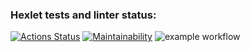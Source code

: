 ### Hexlet tests and linter status:
[![Actions Status](https://github.com/meshura/python-project-lvl1/workflows/hexlet-check/badge.svg)](https://github.com/meshura/python-project-lvl1/actions)
[![Maintainability](https://api.codeclimate.com/v1/badges/a99a88d28ad37a79dbf6/maintainability)](https://codeclimate.com/github/codeclimate/codeclimate/maintainability)
![example workflow](https://github.com/meshura/python-project-lvl1/workflows/main/badge.svg)
